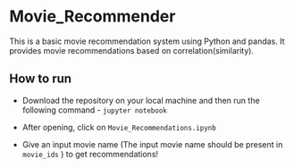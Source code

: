 # Movie_Recommender

This is a basic movie recommendation system using Python and pandas. It provides movie recommendations based on correlation(similarity). 

## How to run
- Download the repository on your local machine and then run the following command -
```jupyter notebook```

- After opening, click on ```Movie_Recommendations.ipynb```  

- Give an input movie name (The input movie name should be present in ```movie_ids``` ) to get recommendations!

